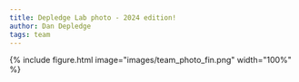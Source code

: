 ```yaml
---
title: Depledge Lab photo - 2024 edition!
author: Dan Depledge
tags: team
---
```


{%
  include figure.html
  image="images/team_photo_fin.png"
  width="100%"
%}
